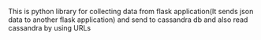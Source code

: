 This is python library for collecting data from flask application(It sends json data to another flask application) and send to cassandra db
and also read cassandra by using URLs

